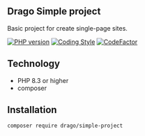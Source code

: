 ## Drago Simple project
Basic project for create single-page sites.

[![PHP version](https://badge.fury.io/ph/drago-ex%2Fsimple-project.svg)](https://badge.fury.io/ph/drago-ex%2Fsimple-project)
[![Coding Style](https://github.com/drago-ex/simple-project/actions/workflows/coding-style.yml/badge.svg)](https://github.com/drago-ex/simple-project/actions/workflows/coding-style.yml)
[![CodeFactor](https://www.codefactor.io/repository/github/drago-ex/simple-project/badge)](https://www.codefactor.io/repository/github/drago-ex/simple-project)

## Technology
- PHP 8.3 or higher
- composer

## Installation
```
composer require drago/simple-project
```
